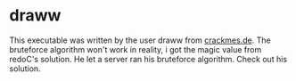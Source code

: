# draww
This executable was written by the user draww from [crackmes.de](http://crackmes.de/).
The bruteforce algorithm won't work in reality, i got the magic value from redoC's solution.
He let a server ran his bruteforce algorithm. Check out his solution.